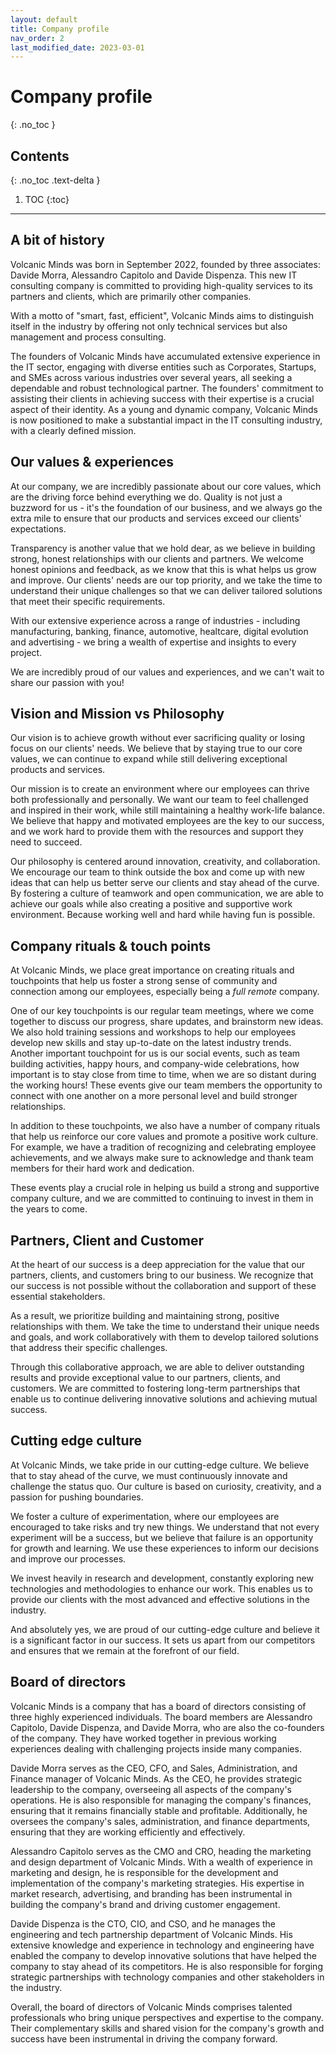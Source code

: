 ```yaml
---
layout: default
title: Company profile
nav_order: 2
last_modified_date: 2023-03-01
---
```


# Company profile
{: .no_toc }

## Contents
{: .no_toc .text-delta }

1. TOC
{:toc}

---

## A bit of history

Volcanic Minds was born in September 2022, founded by three associates: Davide Morra, Alessandro Capitolo and Davide Dispenza. This new IT consulting company is committed to providing high-quality services to its partners and clients, which are primarily other companies.

With a motto of "smart, fast, efficient", Volcanic Minds aims to distinguish itself in the industry by offering not only technical services but also management and process consulting. 

The founders of Volcanic Minds have accumulated extensive experience in the IT sector, engaging with diverse entities such as Corporates, Startups, and SMEs across various industries over several years, all seeking a dependable and robust technological partner. The founders' commitment to assisting their clients in achieving success with their expertise is a crucial aspect of their identity. As a young and dynamic company, Volcanic Minds is now positioned to make a substantial impact in the IT consulting industry, with a clearly defined mission.

## Our values & experiences

At our company, we are incredibly passionate about our core values, which are the driving force behind everything we do.
Quality is not just a buzzword for us - it's the foundation of our business, and we always go the extra mile to ensure that our products and services exceed our clients' expectations.

Transparency is another value that we hold dear, as we believe in building strong, honest relationships with our clients and partners. We welcome honest opinions and feedback, as we know that this is what helps us grow and improve.
Our clients' needs are our top priority, and we take the time to understand their unique challenges so that we can deliver tailored solutions that meet their specific requirements.

With our extensive experience across a range of industries - including manufacturing, banking, finance, automotive, healtcare, digital evolution and advertising - we bring a wealth of expertise and insights to every project. 

We are incredibly proud of our values and experiences, and we can't wait to share our passion with you!

## Vision and Mission vs Philosophy

Our vision is to achieve growth without ever sacrificing quality or losing focus on our clients' needs. We believe that by staying true to our core values, we can continue to expand while still delivering exceptional products and services.

Our mission is to create an environment where our employees can thrive both professionally and personally. We want our team to feel challenged and inspired in their work, while still maintaining a healthy work-life balance. We believe that happy and motivated employees are the key to our success, and we work hard to provide them with the resources and support they need to succeed.

Our philosophy is centered around innovation, creativity, and collaboration. We encourage our team to think outside the box and come up with new ideas that can help us better serve our clients and stay ahead of the curve. By fostering a culture of teamwork and open communication, we are able to achieve our goals while also creating a positive and supportive work environment. Because working well and hard while having fun is possible.

## Company rituals & touch points

At Volcanic Minds, we place great importance on creating rituals and touchpoints that help us foster a strong sense of community and connection among our employees, especially being a _full remote_ company.

One of our key touchpoints is our regular team meetings, where we come together to discuss our progress, share updates, and brainstorm new ideas. We also hold training sessions and workshops to help our employees develop new skills and stay up-to-date on the latest industry trends. Another important touchpoint for us is our social events, such as team building activities, happy hours, and company-wide celebrations, how important is to stay close from time to time, when we are so distant during the working hours! These events give our team members the opportunity to connect with one another on a more personal level and build stronger relationships.

In addition to these touchpoints, we also have a number of company rituals that help us reinforce our core values and promote a positive work culture. For example, we have a tradition of recognizing and celebrating employee achievements, and we always make sure to acknowledge and thank team members for their hard work and dedication.

These events play a crucial role in helping us build a strong and supportive company culture, and we are committed to continuing to invest in them in the years to come.

## Partners, Client and Customer

At the heart of our success is a deep appreciation for the value that our partners, clients, and customers bring to our business. We recognize that our success is not possible without the collaboration and support of these essential stakeholders.

As a result, we prioritize building and maintaining strong, positive relationships with them. We take the time to understand their unique needs and goals, and work collaboratively with them to develop tailored solutions that address their specific challenges.

Through this collaborative approach, we are able to deliver outstanding results and provide exceptional value to our partners, clients, and customers. We are committed to fostering long-term partnerships that enable us to continue delivering innovative solutions and achieving mutual success.

## Cutting edge culture

At Volcanic Minds, we take pride in our cutting-edge culture. We believe that to stay ahead of the curve, we must continuously innovate and challenge the status quo. Our culture is based on curiosity, creativity, and a passion for pushing boundaries.

We foster a culture of experimentation, where our employees are encouraged to take risks and try new things. We understand that not every experiment will be a success, but we believe that failure is an opportunity for growth and learning. We use these experiences to inform our decisions and improve our processes.

We invest heavily in research and development, constantly exploring new technologies and methodologies to enhance our work. This enables us to provide our clients with the most advanced and effective solutions in the industry.

And absolutely yes, we are proud of our cutting-edge culture and believe it is a significant factor in our success. It sets us apart from our competitors and ensures that we remain at the forefront of our field.

## Board of directors

Volcanic Minds is a company that has a board of directors consisting of three highly experienced individuals. The board members are Alessandro Capitolo, Davide Dispenza, and Davide Morra, who are also the co-founders of the company. They have worked together in previous working experiences dealing with challenging projects inside many companies.

Davide Morra serves as the CEO, CFO, and Sales, Administration, and Finance manager of Volcanic Minds. As the CEO, he provides strategic leadership to the company, overseeing all aspects of the company's operations. He is also responsible for managing the company's finances, ensuring that it remains financially stable and profitable. Additionally, he oversees the company's sales, administration, and finance departments, ensuring that they are working efficiently and effectively.

Alessandro Capitolo serves as the CMO and CRO, heading the marketing and design department of Volcanic Minds. With a wealth of experience in marketing and design, he is responsible for the development and implementation of the company's marketing strategies. His expertise in market research, advertising, and branding has been instrumental in building the company's brand and driving customer engagement.

Davide Dispenza is the CTO, CIO, and CSO, and he manages the engineering and tech partnership department of Volcanic Minds. His extensive knowledge and experience in technology and engineering have enabled the company to develop innovative solutions that have helped the company to stay ahead of its competitors. He is also responsible for forging strategic partnerships with technology companies and other stakeholders in the industry.

Overall, the board of directors of Volcanic Minds comprises talented professionals who bring unique perspectives and expertise to the company. Their complementary skills and shared vision for the company's growth and success have been instrumental in driving the company forward.
